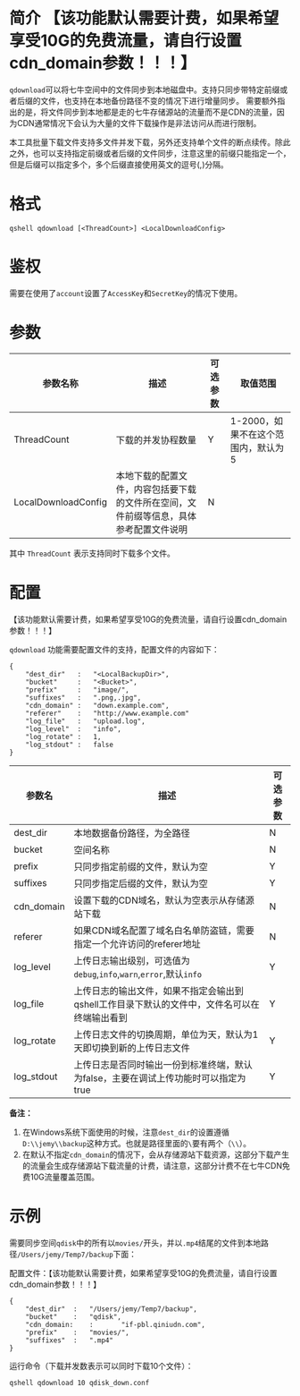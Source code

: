 # 简介 【该功能默认需要计费，如果希望享受10G的免费流量，请自行设置cdn_domain参数！！！】

`qdownload`可以将七牛空间中的文件同步到本地磁盘中。支持只同步带特定前缀或者后缀的文件，也支持在本地备份路径不变的情况下进行增量同步。
需要额外指出的是，将文件同步到本地都是走的七牛存储源站的流量而不是CDN的流量，因为CDN通常情况下会认为大量的文件下载操作是非法访问从而进行限制。

本工具批量下载文件支持多文件并发下载，另外还支持单个文件的断点续传。除此之外，也可以支持指定前缀或者后缀的文件同步，注意这里的前缀只能指定一个，但是后缀可以指定多个，多个后缀直接使用英文的逗号(,)分隔。

# 格式

```
qshell qdownload [<ThreadCount>] <LocalDownloadConfig>
```

# 鉴权

需要在使用了`account`设置了`AccessKey`和`SecretKey`的情况下使用。

# 参数

|参数名称|描述|可选参数|取值范围|
|----------|-----------|----------|---------|
|ThreadCount|下载的并发协程数量|Y|1-2000，如果不在这个范围内，默认为5|
|LocalDownloadConfig|本地下载的配置文件，内容包括要下载的文件所在空间，文件前缀等信息，具体参考配置文件说明|N||

其中 `ThreadCount` 表示支持同时下载多个文件。

# 配置

【该功能默认需要计费，如果希望享受10G的免费流量，请自行设置cdn_domain参数！！！】

`qdownload` 功能需要配置文件的支持，配置文件的内容如下：

```
{
    "dest_dir"   :   "<LocalBackupDir>",
    "bucket"     :   "<Bucket>",
    "prefix"     :   "image/",
    "suffixes"   :   ".png,.jpg",
    "cdn_domain" :   "down.example.com",
    "referer"    :   "http://www.example.com"
    "log_file"   :   "upload.log",
    "log_level"  :   "info",
    "log_rotate" :   1,
    "log_stdout" :   false
}
```

|参数名|描述|可选参数|
|--------------|---------------|----------------|
|dest_dir|本地数据备份路径，为全路径|N|
|bucket|空间名称|N|
|prefix|只同步指定前缀的文件，默认为空|Y|
|suffixes|只同步指定后缀的文件，默认为空|Y|
|cdn_domain|设置下载的CDN域名，默认为空表示从存储源站下载|N|
|referer|如果CDN域名配置了域名白名单防盗链，需要指定一个允许访问的referer地址|N|
|log_level|上传日志输出级别，可选值为`debug`,`info`,`warn`,`error`,默认`info`|Y|
|log_file|上传日志的输出文件，如果不指定会输出到qshell工作目录下默认的文件中，文件名可以在终端输出看到|Y|
|log_rotate|上传日志文件的切换周期，单位为天，默认为1天即切换到新的上传日志文件|Y|
|log_stdout|上传日志是否同时输出一份到标准终端，默认为false，主要在调试上传功能时可以指定为true|Y|


**备注：**

1. 在Windows系统下面使用的时候，注意`dest_dir`的设置遵循`D:\\jemy\\backup`这种方式。也就是路径里面的`\`要有两个（`\\`）。
2. 在默认不指定`cdn_domain`的情况下，会从存储源站下载资源，这部分下载产生的流量会生成存储源站下载流量的计费，请注意，这部分计费不在七牛CDN免费10G流量覆盖范围。

# 示例

需要同步空间`qdisk`中的所有以`movies/`开头，并以`.mp4`结尾的文件到本地路径`/Users/jemy/Temp7/backup`下面：

配置文件：【该功能默认需要计费，如果希望享受10G的免费流量，请自行设置cdn_domain参数！！！】

```
{
	"dest_dir"	:	"/Users/jemy/Temp7/backup",
	"bucket"	:	"qdisk",
	"cdn_domain:    :       "if-pbl.qiniudn.com",
	"prefix"	:	"movies/",
	"suffixes"	:	".mp4"
}
```

运行命令（下载并发数表示可以同时下载10个文件）：

```
qshell qdownload 10 qdisk_down.conf
```
